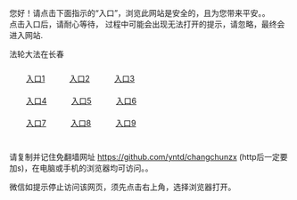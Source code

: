 您好！请点击下面指示的“入口”，浏览此网站是安全的，且为您带来平安。。 <br/>
点击入口后，请耐心等待， 过程中可能会出现无法打开的提示，请忽略，最终会进入网站. </br>

法轮大法在长春<br/>
<div style="padding:10px"><a style="margin:20px" target="_blank" href="https://dlg6no7twqkzy.cloudfront.net/2Qpsp?joxkdpuo" id="ccLink1" rel="nofollow">入口1</a> <a target="_blank" style="margin:20px" href="https://d2tatrw2nen1te.cloudfront.net/2Qpsp?vbzagwvt" id="ccLink2" rel="nofollow">入口2</a> <a style="margin:20px" target="_blank" href="https://dh7wxs43l8ndu.cloudfront.net/2Qpsp?gpjszp" id="ccLink3" rel="nofollow">入口3</a></div>

<div style="padding:10px" ><a style="margin:20px" target="_blank" href="https://dlg6no7twqkzy.cloudfront.net/2Qpsp?joxkdpuo" id="ccLink4" rel="nofollow">入口4</a> <a style="margin:20px" href="https://d2tatrw2nen1te.cloudfront.net/2Qpsp?vbzagwvt" target="_blank" id="ccLink5" rel="nofollow">入口5</a> <a style="margin:20px" href="https://dh7wxs43l8ndu.cloudfront.net/2Qpsp?gpjszp" target="_blank" id="ccLink6" rel="nofollow">入口6</a></div>

<div style="padding:10px"><a style="margin:20px" target="_blank" href="https://dlg6no7twqkzy.cloudfront.net/2Qpsp?joxkdpuo" id="ccLink7" rel="nofollow">入口7</a> <a style="margin:20px" href="https://d2tatrw2nen1te.cloudfront.net/2Qpsp?vbzagwvt" target="_blank" id="ccLink8" rel="nofollow">入口8</a> <a style="margin:20px" target="_blank" href="https://dh7wxs43l8ndu.cloudfront.net/2Qpsp?gpjszp" id="ccLink9" rel="nofollow">入口9</a></div>

<br/>



请复制并记住免翻墙网址 https://github.com/yntd/changchunzx (http后一定要加s)，在电脑或手机的浏览器均可访问。。<br/>

微信如提示停止访问该网页，须先点击右上角，选择浏览器打开。

